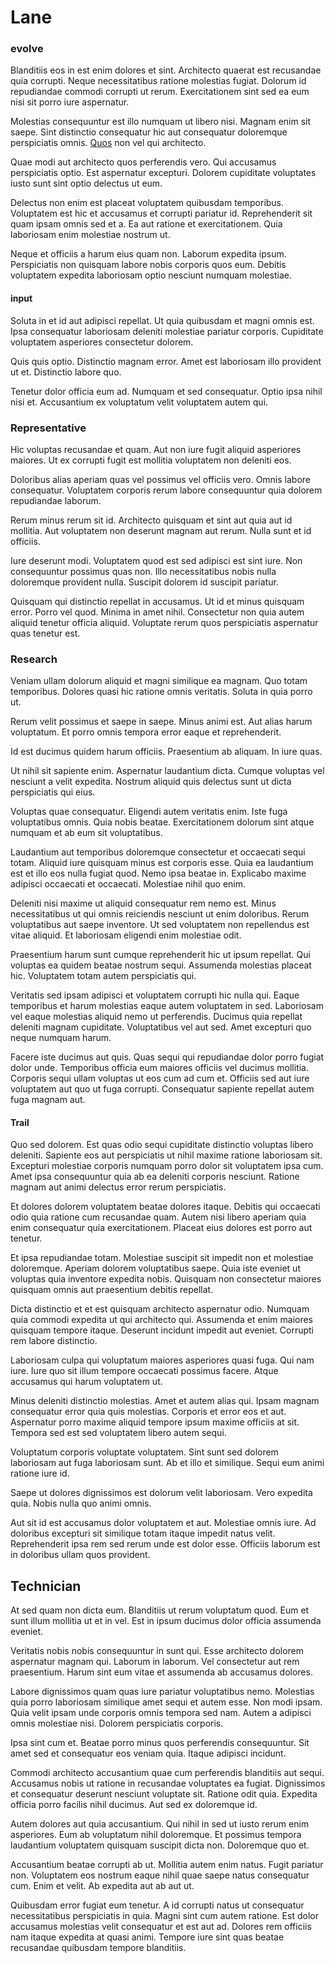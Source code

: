 # Lane

### evolve

Blanditiis eos in est enim dolores et sint. Architecto quaerat est recusandae quia corrupti. Neque necessitatibus ratione molestias fugiat. Dolorum id repudiandae commodi corrupti ut rerum. Exercitationem sint sed ea eum nisi sit porro iure aspernatur.

Molestias consequuntur est illo numquam ut libero nisi. Magnam enim sit saepe. Sint distinctio consequatur hic aut consequatur doloremque perspiciatis omnis. [Quos](/facere/adipisci/molestiae/consequatur/empower_invoice.md) non vel qui architecto.

Quae modi aut architecto quos perferendis vero. Qui accusamus perspiciatis optio. Est aspernatur excepturi. Dolorem cupiditate voluptates iusto sunt sint optio delectus ut eum.

Delectus non enim est placeat voluptatem quibusdam temporibus. Voluptatem est hic et accusamus et corrupti pariatur id. Reprehenderit sit quam ipsam omnis sed et a. Ea aut ratione et exercitationem. Quia laboriosam enim molestiae nostrum ut.

Neque et officiis a harum eius quam non. Laborum expedita ipsum. Perspiciatis non quisquam labore nobis corporis quos eum. Debitis voluptatem expedita laboriosam optio nesciunt numquam molestiae.

#### input

Soluta in et id aut adipisci repellat. Ut quia quibusdam et magni omnis est. Ipsa consequatur laboriosam deleniti molestiae pariatur corporis. Cupiditate voluptatem asperiores consectetur dolorem.

Quis quis optio. Distinctio magnam error. Amet est laboriosam illo provident ut et. Distinctio labore quo.

Tenetur dolor officia eum ad. Numquam et sed consequatur. Optio ipsa nihil nisi et. Accusantium ex voluptatum velit voluptatem autem qui.

### Representative

Hic voluptas recusandae et quam. Aut non iure fugit aliquid asperiores maiores. Ut ex corrupti fugit est mollitia voluptatem non deleniti eos.

Doloribus alias aperiam quas vel possimus vel officiis vero. Omnis labore consequatur. Voluptatem corporis rerum labore consequuntur quia dolorem repudiandae laborum.

Rerum minus rerum sit id. Architecto quisquam et sint aut quia aut id mollitia. Aut voluptatem non deserunt magnam aut rerum. Nulla sunt et id officiis.

Iure deserunt modi. Voluptatem quod est sed adipisci est sint iure. Non consequuntur possimus quas non. Illo necessitatibus nobis nulla doloremque provident nulla. Suscipit dolorem id suscipit pariatur.

Quisquam qui distinctio repellat in accusamus. Ut id et minus quisquam error. Porro vel quod. Minima in amet nihil. Consectetur non quia autem aliquid tenetur officia aliquid. Voluptate rerum quos perspiciatis aspernatur quas tenetur est.

### Research

Veniam ullam dolorum aliquid et magni similique ea magnam. Quo totam temporibus. Dolores quasi hic ratione omnis veritatis. Soluta in quia porro ut.

Rerum velit possimus et saepe in saepe. Minus animi est. Aut alias harum voluptatum. Et porro omnis tempora error eaque et reprehenderit.

Id est ducimus quidem harum officiis. Praesentium ab aliquam. In iure quas.

Ut nihil sit sapiente enim. Aspernatur laudantium dicta. Cumque voluptas vel nesciunt a velit expedita. Nostrum aliquid quis delectus sunt ut dicta perspiciatis qui eius.

Voluptas quae consequatur. Eligendi autem veritatis enim. Iste fuga voluptatibus omnis. Quia nobis beatae. Exercitationem dolorum sint atque numquam et ab eum sit voluptatibus.

Laudantium aut temporibus doloremque consectetur et occaecati sequi totam. Aliquid iure quisquam minus est corporis esse. Quia ea laudantium est et illo eos nulla fugiat quod. Nemo ipsa beatae in. Explicabo maxime adipisci occaecati et occaecati. Molestiae nihil quo enim.

Deleniti nisi maxime ut aliquid consequatur rem nemo est. Minus necessitatibus ut qui omnis reiciendis nesciunt ut enim doloribus. Rerum voluptatibus aut saepe inventore. Ut sed voluptatem non repellendus est vitae aliquid. Et laboriosam eligendi enim molestiae odit.

Praesentium harum sunt cumque reprehenderit hic ut ipsum repellat. Qui voluptas ea quidem beatae nostrum sequi. Assumenda molestias placeat hic. Voluptatem totam autem perspiciatis qui.

Veritatis sed ipsam adipisci et voluptatem corrupti hic nulla qui. Eaque temporibus et harum molestias eaque autem voluptatem in sed. Laboriosam vel eaque molestias aliquid nemo ut perferendis. Ducimus quia repellat deleniti magnam cupiditate. Voluptatibus vel aut sed. Amet excepturi quo neque numquam harum.

Facere iste ducimus aut quis. Quas sequi qui repudiandae dolor porro fugiat dolor unde. Temporibus officia eum maiores officiis vel ducimus mollitia. Corporis sequi ullam voluptas ut eos cum ad cum et. Officiis sed aut iure voluptatem aut quo ut fuga corrupti. Consequatur sapiente repellat autem fuga magnam aut.

#### Trail

Quo sed dolorem. Est quas odio sequi cupiditate distinctio voluptas libero deleniti. Sapiente eos aut perspiciatis ut nihil maxime ratione laboriosam sit. Excepturi molestiae corporis numquam porro dolor sit voluptatem ipsa cum. Amet ipsa consequuntur quia ab ea deleniti corporis nesciunt. Ratione magnam aut animi delectus error rerum perspiciatis.

Et dolores dolorem voluptatem beatae dolores itaque. Debitis qui occaecati odio quia ratione cum recusandae quam. Autem nisi libero aperiam quia enim consequatur quia exercitationem. Placeat eius dolores est porro aut tenetur.

Et ipsa repudiandae totam. Molestiae suscipit sit impedit non et molestiae doloremque. Aperiam dolorem voluptatibus saepe. Quia iste eveniet ut voluptas quia inventore expedita nobis. Quisquam non consectetur maiores quisquam omnis aut praesentium debitis repellat.

Dicta distinctio et et est quisquam architecto aspernatur odio. Numquam quia commodi expedita ut qui architecto qui. Assumenda et enim maiores quisquam tempore itaque. Deserunt incidunt impedit aut eveniet. Corrupti rem labore distinctio.

Laboriosam culpa qui voluptatum maiores asperiores quasi fuga. Qui nam iure. Iure quo sit illum tempore occaecati possimus facere. Atque accusamus qui harum voluptatem ut.

Minus deleniti distinctio molestias. Amet et autem alias qui. Ipsam magnam consequatur error quia quis molestias. Corporis et error eos et aut. Aspernatur porro maxime aliquid tempore ipsum maxime officiis at sit. Tempora sed est sed voluptatem libero autem sequi.

Voluptatum corporis voluptate voluptatem. Sint sunt sed dolorem laboriosam aut fuga laboriosam sunt. Ab et illo et similique. Sequi eum animi ratione iure id.

Saepe ut dolores dignissimos est dolorum velit laboriosam. Vero expedita quia. Nobis nulla quo animi omnis.

Aut sit id est accusamus dolor voluptatem et aut. Molestiae omnis iure. Ad doloribus excepturi sit similique totam itaque impedit natus velit. Reprehenderit ipsa rem sed rerum unde est dolor esse. Officiis laborum est in doloribus ullam quos provident.

## Technician

At sed quam non dicta eum. Blanditiis ut rerum voluptatum quod. Eum et sunt illum mollitia ut et in vel. Est in ipsum ducimus dolor officia assumenda eveniet.

Veritatis nobis nobis consequuntur in sunt qui. Esse architecto dolorem aspernatur magnam qui. Laborum in laborum. Vel consectetur aut rem praesentium. Harum sint eum vitae et assumenda ab accusamus dolores.

Labore dignissimos quam quas iure pariatur voluptatibus nemo. Molestias quia porro laboriosam similique amet sequi et autem esse. Non modi ipsam. Quia velit ipsam unde corporis omnis tempora sed nam. Autem a adipisci omnis molestiae nisi. Dolorem perspiciatis corporis.

Ipsa sint cum et. Beatae porro minus quos perferendis consequuntur. Sit amet sed et consequatur eos veniam quia. Itaque adipisci incidunt.

Commodi architecto accusantium quae cum perferendis blanditiis aut sequi. Accusamus nobis ut ratione in recusandae voluptates ea fugiat. Dignissimos et consequatur deserunt nesciunt voluptate sit. Ratione odit quia. Expedita officia porro facilis nihil ducimus. Aut sed ex doloremque id.

Autem dolores aut quia accusantium. Qui nihil in sed ut iusto rerum enim asperiores. Eum ab voluptatum nihil doloremque. Et possimus tempora laudantium voluptatem quisquam suscipit dicta non. Doloremque quo et.

Accusantium beatae corrupti ab ut. Mollitia autem enim natus. Fugit pariatur non. Voluptatem eos nostrum eaque nihil quae saepe natus consequatur cum. Enim et velit. Ab expedita aut ab aut ut.

Quibusdam error fugiat eum tenetur. A id corrupti natus ut consequatur necessitatibus perspiciatis in quia. Magni sint cum autem ratione. Est dolor accusamus molestias velit consequatur et est aut ad. Dolores rem officiis nam itaque expedita at quasi animi. Tempore iure sint quas beatae recusandae quibusdam tempore blanditiis.
